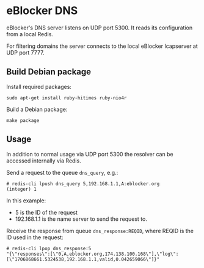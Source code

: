 # eBlocker DNS

eBlocker's DNS server listens on UDP port 5300. It reads its configuration from a local Redis.

For filtering domains the server connects to the local eBlocker Icapserver at UDP port 7777.

## Build Debian package

Install required packages:

    sudo apt-get install ruby-hitimes ruby-nio4r

Build a Debian package:

    make package

## Usage

In addition to normal usage via UDP port 5300 the resolver can be accessed internally via Redis.

Send a request to the queue `dns_query`, e.g.:

    # redis-cli lpush dns_query 5,192.168.1.1,A:eblocker.org
    (integer) 1

In this example:

* 5 is the ID of the request
* 192.168.1.1 is the name server to send the request to.

Receive the response from queue `dns_response:REQID`, where REQID is the ID used in the request:

    # redis-cli lpop dns_response:5
    "{\"responses\":[\"0,A,eblocker.org,174.138.100.168\"],\"log\":[\"1706868661.5324538,192.168.1.1,valid,0.042659066\"]}"
